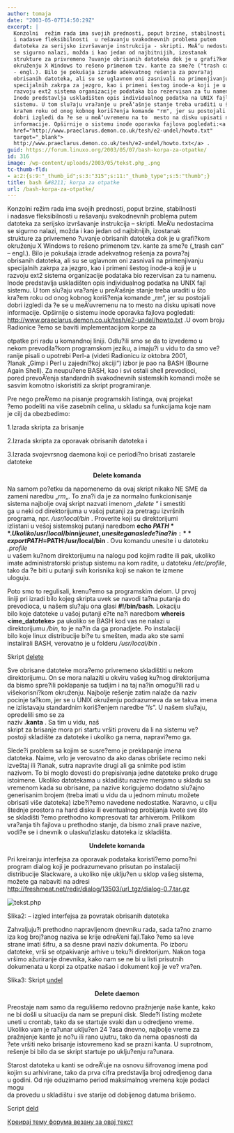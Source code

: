 ```yaml
---
author: tomaja
date: "2003-05-07T14:50:29Z"
excerpt: |
  Konzolni  režim rada ima svojih prednosti, poput brzine, stabilnosti
  i nadasve fleksibilnosti  u rešavanju svakodnevnih problema putem
  datoteka za serijsko izvršavanje instrukcija - skripti. MeÄ‘u nedostacima
  se sigurno nalazi, možda i kao jedan od najbitnijih, izostanak
  strukture za privremeno ?uvanje obrisanih datoteka dok je u grafi?kom
  okruženju X Windows to rešeno primenom tzv. kante za sme?e ("trash can"
  - engl.). Bilo je pokušaja izrade adekvatnog rešenja za povra?aj
  obrisanih datoteka, ali su se uglavnom oni zasnivali na primenjivanju
  specijalnih zakrpa za jezgro, kao i primeni šestog inode-a koji je u
  razvoju ext2 sistema organizacije podataka bio rezervisan za tu namenu.
  Inode predstavlja uskladišten opis individualnog podatka na UNIX fajl
  sistemu. U tom slu?aju vra?anje u preÄ‘ašnje stanje treba uraditi u što
  kra?em roku od onog kobnog koriš?enja komande "rm", jer su postojali
  dobri izgledi da ?e se u meÄ‘uvremenu na to  mesto na disku upisati nove
  informacije. Opširnije o sistemu inode oporavka fajlova pogledati:<a
  href="http://www.praeclarus.demon.co.uk/tesh/e2-undel/howto.txt"
  target="_blank">
  http://www.praeclarus.demon.co.uk/tesh/e2-undel/howto.txt</a> .
guid: https://forum.linuxo.org/2003/05/07/bash-korpa-za-otpatke/
id: 316
image: /wp-content/uploads/2003/05/tekst.php_.png
tc-thumb-fld:
- a:2:{s:9:"_thumb_id";s:3:"315";s:11:"_thumb_type";s:5:"thumb";}
title: bash &#8211; korpa za otpatke
url: /bash-korpa-za-otpatke/
---
```

Konzolni režim rada ima svojih prednosti, poput brzine, stabilnosti  
i nadasve fleksibilnosti u rešavanju svakodnevnih problema putem  
datoteka za serijsko izvršavanje instrukcija &#8211; skripti. MeÄ‘u nedostacima  
se sigurno nalazi, možda i kao jedan od najbitnijih, izostanak  
strukture za privremeno ?uvanje obrisanih datoteka dok je u grafi?kom  
okruženju X Windows to rešeno primenom tzv. kante za sme?e (&#8222;trash can&#8220;  
&#8211; engl.). Bilo je pokušaja izrade adekvatnog rešenja za povra?aj  
obrisanih datoteka, ali su se uglavnom oni zasnivali na primenjivanju  
specijalnih zakrpa za jezgro, kao i primeni šestog inode-a koji je u  
razvoju ext2 sistema organizacije podataka bio rezervisan za tu namenu.  
Inode predstavlja uskladišten opis individualnog podatka na UNIX fajl  
sistemu. U tom slu?aju vra?anje u preÄ‘ašnje stanje treba uraditi u što  
kra?em roku od onog kobnog koriš?enja komande &#8222;rm&#8220;, jer su postojali  
dobri izgledi da ?e se u meÄ‘uvremenu na to mesto na disku upisati nove  
informacije. Opširnije o sistemu inode oporavka fajlova pogledati:<a
 href="http://www.praeclarus.demon.co.uk/tesh/e2-undel/howto.txt"
 target="_blank"><br /> http://www.praeclarus.demon.co.uk/tesh/e2-undel/howto.txt</a> .<!--break-->U ovom broju Radionice ?emo se baviti implementacijom korpe za

  
otpatke pri radu u komandnoj liniji. Odlu?ili smo se da to izvedemo u  
nekom prevodila?kom programskom jeziku, a imaju?i u vidu to da smo ve?  
ranije pisali o upotrebi Perl-a (videti Radionicu iz oktobra 2001,  
?lanak &#8222;Gimp i Perl u zajedni?koj akciji&#8220;) izbor je pao na BASH (Bourne  
Again Shell). Za neupu?ene BASH, kao i svi ostali shell prevodioci,  
pored prevoÄ‘enja standardnih svakodnevnih sistemskih komandi može se  
sasvim komotno iskoristiti za skript programiranje.



Pre nego preÄ‘emo na pisanje programskih listinga, ovaj projekat  
?emo podeliti na više zasebnih celina, u skladu sa funkcijama koje nam  
je cilj da obezbedimo:



1.Izrada skripta za brisanje

2.Izrada skripta za oporavak obrisanih datoteka i

3.Izrada svojevrsnog daemona koji ce periodi?no brisati zastarele  
datoteke



<div align="center">
  <p>
    <b> Delete komanda</b>
  </p>
</div>



Na samom po?etku da napomenemo da ovaj skript nikako NE SME da  
zameni naredbu &#8222;_rm_&#8222;. To zna?i da je za normalno funkcionisanje  
sistema najbolje ovaj skript nazvati imenom &#8222;_delete_ &#8220; i smestiti  
ga u neki od direktorijuma u vašoj putanji za pretragu izvršnih  
programa, npr. _/usr/local/bin_ . Proverite koji su direktorijumi  
izlistani u vešoj sistemskoj putanji naredbom **echo $PATH**.  
Ukoliko /usr/local/bin nije unet, unesite ga na slede?i na?in: **export  
PATH=$PATH:/usr/local/bin** . Ovu komandu unesite i u datoteku _.profile_  
u vašem ku?nom direktorijumu na nalogu pod kojim radite ili pak, ukoliko  
imate administratorski pristup sistemu na kom radite, u datoteku _/etc/profile_,  
tako da ?e biti u putanji svih korisnika koji se nakon te izmene  
uloguju.



Poto smo to regulisali, krenu?emo sa programskim delom. U prvoj  
liniji pri izradi bilo kojeg skripta uvek se navodi ta?na putanja do  
prevodioca, u našem slu?aju ona glasi **#!/bin/bash**. Lokaciju  
bilo koje datoteke u vašoj putanji e?te na?i naredbom **whereis  
<ime_datoteke>** pa ukoliko se BASH kod vas ne nalazi u  
direktorijumu _/bin,_ to je na?in da ga pronadjete. Po instalaciji  
bilo koje linux distribucije bi?e tu smešten, mada ako ste sami  
instalirali BASH, verovatno je u folderu  _/usr/local/bin_ .



Skript [delete](http://popeye.ekof.bg.ac.yu/tekst.php?id=8) 



Sve obrisane datoteke mora?emo privremeno skladištiti u nekom  
direktorijumu. On se mora nalaziti u okviru vašeg ku?nog direktorijuma  
da bismo spre?ili poklapanje sa tudjim i na taj na?in omogu?ili rad u  
višekorisni?kom okruženju. Najbolje rešenje zatim nalaže da naziv  
pocinje ta?kom, jer se u UNIX okruženju podrazumeva da se takva imena  
ne izlistavaju standardnim koriš?enjem naredbe &#8220;_ls_<span
 style="font-style: normal;">&#8221;. U našem slu?aju, opredelili smo se za<br /> naziv <b>.kanta</b><span style=""> . Sa tim </span></span> u vidu, naš  
skript za brisanje mora pri startu vršiti proveru da li na sistemu ve?  
postoji skladište za datoteke i ukoliko ga nema, napravi?emo ga.



Slede?i problem sa kojim se susre?emo je preklapanje imena  
datoteka. Naime, vrlo je verovatno da ako danas obrišete recimo neki  
izveštaj ili ?lanak, sutra napravite drugi ali ga snimite pod istim  
nazivom. To bi moglo dovesti do prepisivanja jedne datoteke preko druge  
istoimene. Ukoliko datotekama u skladištu nazive menjamo u skladu sa  
vremenom kada su obrisane, pa nazive korigujemo dodatno slu?ajno  
generisanim brojem (treba imati u vidu da u jednom minutu možete  
obrisati više datoteka) izbe?i?emo navedene nedostatke. Naravno, u cilju  
štednje prostora na hard disku ili eventualnog probijanja kvote sve što  
se skladišti ?emo prethodno kompresovati tar arhiverom. Prilikom  
vra?anja tih fajlova u prethodno stanje, da bismo znali prave nazive,  
vodi?e se i dnevnik o ulasku/izlasku datoteka iz skladišta.



<div align="center">
  <p>
    <b> Undelete komanda</b>
  </p>
</div>



Pri kreiranju interfejsa za oporavak podataka koristi?emo pomo?ni  
program dialog koji je podrazumevano prisutan po instalaciji  
distribucije Slackware, a ukoliko nije uklju?en u sklop vašeg sistema,  
možete ga nabaviti na adresi <u><a
 href="http://freshmeat.net/redir/dialog/13503/url_tgz/dialog-0.7.tar.gz"
 target="_blank"><br /> http://freshmeat.net/redir/dialog/13503/url_tgz/dialog-0.7.tar.gz</a> </u>



![tekst.php](https://linuxo.org/wp-content/uploads/2003/05/tekst.php_.png) 

Slika2: &#8211; izgled interfejsa za povratak obrisanih datoteka



Zahvaljuju?i prethodno napravljenom dnevniku rada, sada ta?no znamo  
iza kog broj?anog naziva se krije odreÄ‘eni fajl.Tako ?emo sa leve  
strane imati šifru, a sa desne pravi naziv dokumenta. Po izboru  
datoteke, vrši se otpakivanje arhive u teku?i direktorijum. Nakon toga  
vršimo ažuriranje dnevnika, kako nam se ne bi u listi prisutnih  
dokumenata u korpi za otpatke našao i dokument koji je ve? vra?en.



Slika3: Skript [undel](http://popeye.ekof.bg.ac.yu/tekst.php?id=9) 

<div align="center">
  <p>
    <b> Delete daemon</b>
  </p>
</div>



Preostaje nam samo da regulišemo redovno pražnjenje naše kante, kako  
ne bi došli u situaciju da nam se prepuni disk. Slede?i listing možete  
uneti u crontab, tako da se startuje svaki dan u odredjeno vreme.  
Ukoliko vam je ra?unar uklju?en 24 ?asa dnevno, najbolje vreme za  
pražnjenje kante je no?u ili rano ujutru, tako da nema opasnosti da  
?ete vršiti neko brisanje istovremeno kad se prazni kanta. U suprotnom,  
rešenje bi bilo da se skript startuje po uklju?enju ra?unara.



Starost datoteka u kanti se odreÄ‘uje na osnovu šifrovanog imena pod  
kojim su arhivirane, tako da prva cifra predstavlja broj odredjenog dana  
u godini. Od nje oduzimamo period maksimalnog vremena koje podaci mogu  
da provedu u skladištu i sve starije od dobijenog datuma brišemo.

Script [deld](http://popeye.ekof.bg.ac.yu/tekst.php?id=10) 

[Креирај тему форума везану за овај текст](https://linuxo.org/nova-tema-na-forumu/?se_pid=316)